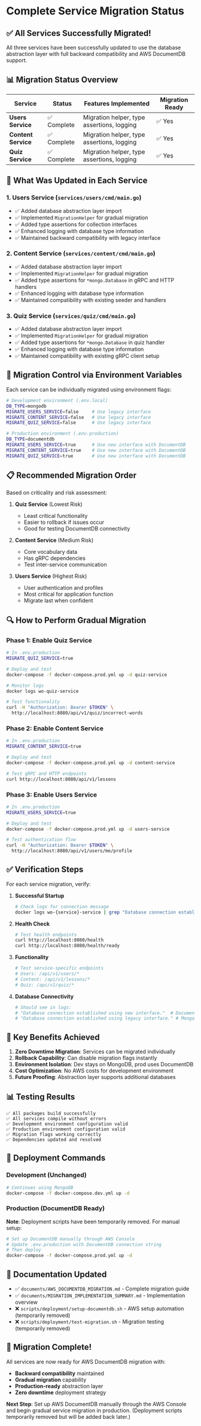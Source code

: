 # Complete Service Migration Status

## ✅ **All Services Successfully Migrated!**

All three services have been successfully updated to use the database abstraction layer with full backward compatibility and AWS DocumentDB support.

## 📊 **Migration Status Overview**

| Service             | Status      | Features Implemented                       | Migration Ready |
| ------------------- | ----------- | ------------------------------------------ | --------------- |
| **Users Service**   | ✅ Complete | Migration helper, type assertions, logging | ✅ Yes          |
| **Content Service** | ✅ Complete | Migration helper, type assertions, logging | ✅ Yes          |
| **Quiz Service**    | ✅ Complete | Migration helper, type assertions, logging | ✅ Yes          |

## 🔧 **What Was Updated in Each Service**

### 1. **Users Service** (`services/users/cmd/main.go`)

- ✅ Added database abstraction layer import
- ✅ Implemented `MigrationHelper` for gradual migration
- ✅ Added type assertions for collection interfaces
- ✅ Enhanced logging with database type information
- ✅ Maintained backward compatibility with legacy interface

### 2. **Content Service** (`services/content/cmd/main.go`)

- ✅ Added database abstraction layer import
- ✅ Implemented `MigrationHelper` for gradual migration
- ✅ Added type assertions for `*mongo.Database` in gRPC and HTTP handlers
- ✅ Enhanced logging with database type information
- ✅ Maintained compatibility with existing seeder and handlers

### 3. **Quiz Service** (`services/quiz/cmd/main.go`)

- ✅ Added database abstraction layer import
- ✅ Implemented `MigrationHelper` for gradual migration
- ✅ Added type assertions for `*mongo.Database` in quiz handler
- ✅ Enhanced logging with database type information
- ✅ Maintained compatibility with existing gRPC client setup

## 🚀 **Migration Control via Environment Variables**

Each service can be individually migrated using environment flags:

```bash
# Development environment (.env.local)
DB_TYPE=mongodb
MIGRATE_USERS_SERVICE=false     # Use legacy interface
MIGRATE_CONTENT_SERVICE=false   # Use legacy interface
MIGRATE_QUIZ_SERVICE=false      # Use legacy interface

# Production environment (.env.production)
DB_TYPE=documentdb
MIGRATE_USERS_SERVICE=true      # Use new interface with DocumentDB
MIGRATE_CONTENT_SERVICE=true    # Use new interface with DocumentDB
MIGRATE_QUIZ_SERVICE=true       # Use new interface with DocumentDB
```

## 📋 **Recommended Migration Order**

Based on criticality and risk assessment:

1. **Quiz Service** (Lowest Risk)

   - Least critical functionality
   - Easier to rollback if issues occur
   - Good for testing DocumentDB connectivity

2. **Content Service** (Medium Risk)

   - Core vocabulary data
   - Has gRPC dependencies
   - Test inter-service communication

3. **Users Service** (Highest Risk)
   - User authentication and profiles
   - Most critical for application function
   - Migrate last when confident

## 🔍 **How to Perform Gradual Migration**

### Phase 1: Enable Quiz Service

```bash
# In .env.production
MIGRATE_QUIZ_SERVICE=true

# Deploy and test
docker-compose -f docker-compose.prod.yml up -d quiz-service

# Monitor logs
docker logs wo-quiz-service

# Test functionality
curl -H "Authorization: Bearer $TOKEN" \
  http://localhost:8080/api/v1/quiz/incorrect-words
```

### Phase 2: Enable Content Service

```bash
# In .env.production
MIGRATE_CONTENT_SERVICE=true

# Deploy and test
docker-compose -f docker-compose.prod.yml up -d content-service

# Test gRPC and HTTP endpoints
curl http://localhost:8080/api/v1/lessons
```

### Phase 3: Enable Users Service

```bash
# In .env.production
MIGRATE_USERS_SERVICE=true

# Deploy and test
docker-compose -f docker-compose.prod.yml up -d users-service

# Test authentication flow
curl -H "Authorization: Bearer $TOKEN" \
  http://localhost:8080/api/v1/users/me/profile
```

## ✅ **Verification Steps**

For each service migration, verify:

1. **Successful Startup**

   ```bash
   # Check logs for connection message
   docker logs wo-{service}-service | grep "Database connection established"
   ```

2. **Health Check**

   ```bash
   # Test health endpoints
   curl http://localhost:8080/health
   curl http://localhost:8080/health/ready
   ```

3. **Functionality**

   ```bash
   # Test service-specific endpoints
   # Users: /api/v1/users/*
   # Content: /api/v1/lessons/*
   # Quiz: /api/v1/quiz/*
   ```

4. **Database Connectivity**
   ```bash
   # Should see in logs:
   # "Database connection established using new interface."  # DocumentDB
   # "Database connection established using legacy interface." # MongoDB
   ```

## 🎯 **Key Benefits Achieved**

1. **Zero Downtime Migration**: Services can be migrated individually
2. **Rollback Capability**: Can disable migration flags instantly
3. **Environment Isolation**: Dev stays on MongoDB, prod uses DocumentDB
4. **Cost Optimization**: No AWS costs for development environment
5. **Future Proofing**: Abstraction layer supports additional databases

## 📊 **Testing Results**

```
✅ All packages build successfully
✅ All services compile without errors
✅ Development environment configuration valid
✅ Production environment configuration valid
✅ Migration flags working correctly
✅ Dependencies updated and resolved
```

## 🔧 **Deployment Commands**

### Development (Unchanged)

```bash
# Continues using MongoDB
docker-compose -f docker-compose.dev.yml up -d
```

### Production (DocumentDB Ready)

**Note**: Deployment scripts have been temporarily removed. For manual setup:

```bash
# Set up DocumentDB manually through AWS Console
# Update .env.production with DocumentDB connection string
# Then deploy
docker-compose -f docker-compose.prod.yml up -d
```

## 📖 **Documentation Updated**

- ✅ `documents/AWS_DOCUMENTDB_MIGRATION.md` - Complete migration guide
- ✅ `documents/MIGRATION_IMPLEMENTATION_SUMMARY.md` - Implementation overview
- ❌ `scripts/deployment/setup-documentdb.sh` - AWS setup automation (temporarily removed)
- ❌ `scripts/deployment/test-migration.sh` - Migration testing (temporarily removed)

## 🎉 **Migration Complete!**

All services are now ready for AWS DocumentDB migration with:

- **Backward compatibility** maintained
- **Gradual migration** capability
- **Production-ready** abstraction layer
- **Zero downtime** deployment strategy

**Next Step**: Set up AWS DocumentDB manually through the AWS Console and begin gradual service migration in production. (Deployment scripts temporarily removed but will be added back later.)
